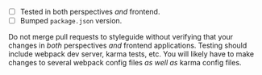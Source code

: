 - [ ] Tested in both perspectives _and_ frontend.
- [ ] Bumped `package.json` version.

Do not merge pull requests to styleguide without verifying that your changes in _both_ perspectives _and_ frontend applications. Testing should include webpack dev server, karma tests, etc. You will likely have to make changes to several webpack config files _as well as_ karma config files.
